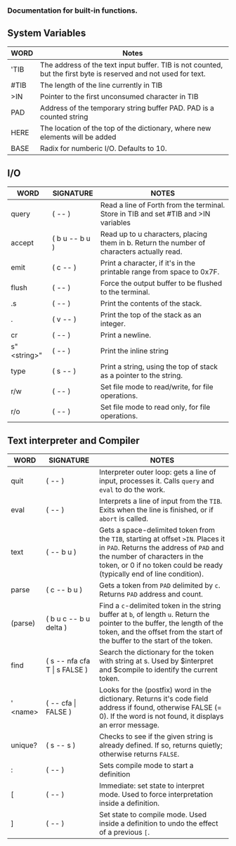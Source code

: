 ### Documentation for built-in functions.

## System Variables

| WORD | Notes                                                                                                           |
| ---- | --------------------------------------------------------------------------------------------------------------- |
| 'TIB | The address of the text input buffer. TIB is not counted, but the first byte is reserved and not used for text. |
| #TIB | The length of the line currently in TIB                                                                         |
| >IN  | Pointer to the first unconsumed character in TIB                                                                |
| PAD  | Address of the temporary string buffer PAD. PAD is a counted string                                             |
| HERE | The location of the top of the dictionary, where new elements will be added                                     |
| BASE | Radix for numberic I/O. Defaults to 10.                                                                         |

## I/O

| WORD          | SIGNATURE      | NOTES                                                                                      |
| ------------- | -------------- | ------------------------------------------------------------------------------------------ |
| query         | ( -- )         | Read a line of Forth from the terminal. Store in TIB and set #TIB and >IN variables        |
| accept        | ( b u -- b u ) | Read up to u characters, placing them in b. Return the number of characters actually read. |
| emit          | ( c -- )       | Print a character, if it's in the printable range from space to 0x7F.                      |
| flush         | ( -- )         | Force the output buffer to be flushed to the terminal.                                     |
| .s            | ( -- )         | Print the contents of the stack.                                                           |
| .             | ( v -- )       | Print the top of the stack as an integer.                                                  |
| cr            | ( -- )         | Print a newline.                                                                           |
| s" \<string>" | ( -- )         | Print the inline string                                                                    |
| type          | ( s -- )       | Print a string, using the top of stack as a pointer to the string.                         |
| r/w           | ( -- )         | Set file mode to read/write, for file operations.                                          |
| r/o           | ( -- )         | Set file mode to read only, for file operations.                                           |

## Text interpreter and Compiler

| WORD      | SIGNATURE                     | NOTES                                                                                                                                                                                                                                 |
| --------- | ----------------------------- | ------------------------------------------------------------------------------------------------------------------------------------------------------------------------------------------------------------------------------------- |
| quit      | ( -- )                        | Interpreter outer loop: gets a line of input, processes it. Calls `query` and `eval` to do the work.                                                                                                                                  |
| eval      | ( -- )                        | Interprets a line of input from the `TIB`. Exits when the line is finished, or if `abort` is called.                                                                                                                                  |
| text      | ( -- b u )                    | Gets a space-delimited token from the `TIB`, starting at offset `>IN`. Places it in `PAD`. Returns the address of `PAD` and the number of characters in the token, or 0 if no token could be ready (typically end of line condition). |
| parse     | ( c -- b u )                  | Gets a token from `PAD` delimited by `c`. Returns `PAD` address and count.                                                                                                                                                            |
| (parse)   | ( b u c -- b u delta )        | Find a `c`-delimited token in the string buffer at `b`, of length `u`. Return the pointer to the buffer, the length of the token, and the offset from the start of the buffer to the start of the token.                              |
| find      | ( s -- nfa cfa T \| s FALSE ) | Search the dictionary for the token with string at s. Used by $interpret and $compile to identify the current token.                                                                                                                  |
| ' \<name> | ( -- cfa \| FALSE )           | Looks for the (postfix) word in the dictionary. Returns it's code field address if found, otherwise FALSE (= 0). If the word is not found, it displays an error message.                                                              |
| unique?   | ( s -- s )                    | Checks to see if the given string is already defined. If so, returns quietly; otherwise returns `FALSE`.                                                                                                                              |
| :         | ( -- )                        | Sets compile mode to start a definition                                                                                                                                                                                               |
| [         | ( -- )                        | Immediate: set  state to interpret mode. Used to force interpretation inside a definition.                                                                                                                                            |
| ]         | ( -- )                        | Set state to compile mode.  Used inside a definition to undo the effect of a previous `[`.                                                                                                                                            |

